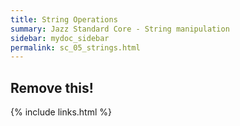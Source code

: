 ```yaml
---
title: String Operations
summary: Jazz Standard Core - String manipulation
sidebar: mydoc_sidebar
permalink: sc_05_strings.html
---
```


## Remove this!

{% include links.html %}

